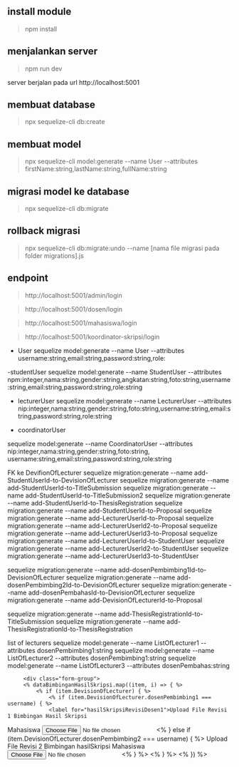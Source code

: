 ## install module

> npm install

## menjalankan server

> npm run dev

server berjalan pada url http://localhost:5001

## membuat database
> npx sequelize-cli db:create

## membuat model
> npx sequelize-cli model:generate --name User --attributes firstName:string,lastName:string,fullName:string

## migrasi model ke database
> npx sequelize-cli db:migrate

## rollback migrasi
> npx sequelize-cli db:migrate:undo --name [nama file migrasi pada folder migrations].js

## endpoint

> http://localhost:5001/admin/login

> http://localhost:5001/dosen/login

> http://localhost:5001/mahasiswa/login

> http://localhost:5001/koordinator-skripsi/login



- User
sequelize model:generate --name User --attributes username:string,email:string,password:string,role:

-studentUser
sequelize model:generate --name StudentUser --attributes npm:integer,nama:string,gender:string,angkatan:string,foto:string,username:string,email:string,password:string,role:string

- lecturerUser
sequelize model:generate --name LecturerUser --attributes nip:integer,nama:string,gender:string,foto:string,username:string,email:string,password:string,role:string


- coordinatorUser

sequelize model:generate --name CoordinatorUser --attributes nip:integer,nama:string,gender:string,foto:string,
username:string,email:string,password:string,role:string

FK ke DevifionOfLecturer
sequelize migration:generate --name add-StudentUserId-to-DevisionOfLecturer
sequelize migration:generate --name add-StudentUserId-to-TitleSubmission
sequelize migration:generate --name add-StudentUserId-to-TitleSubmission2
sequelize migration:generate --name add-StudentUserId-to-ThesisRegistration
sequelize migration:generate --name add-StudentUserId-to-Proposal
sequelize migration:generate --name add-LecturerUserId-to-Proposal
sequelize migration:generate --name add-LecturerUserId2-to-Proposal
sequelize migration:generate --name add-LecturerUserId3-to-Proposal
sequelize migration:generate --name add-LecturerUserId-to-StudentUser
sequelize migration:generate --name add-LecturerUserId2-to-StudentUser
sequelize migration:generate --name add-LecturerUserId3-to-StudentUser

sequelize migration:generate --name add-dosenPembimbing1Id-to-DevisionOfLecturer
sequelize migration:generate --name add-dosenPembimbing2Id-to-DevisionOfLecturer
sequelize migration:generate --name add-dosenPembahasId-to-DevisionOfLecturer
sequelize migration:generate --name add-DevisionOfLecturerId-to-Proposal

sequelize migration:generate --name add-ThesisRegistrationId-to-TitleSubmission
sequelize migration:generate --name add-ThesisRegistrationId-to-ThesisRegistration





list of lecturers
sequelize model:generate --name ListOfLecturer1 --attributes dosenPembimbing1:string
sequelize model:generate --name ListOfLecturer2 --attributes dosenPembimbing1:string
sequelize model:generate --name ListOfLecturer3 --attributes dosenPembahas:string

         <div class="form-group">
         <% dataBimbinganHasilSkripsi.map((item, i) => { %>
             <% if (item.DevisionOfLecturer) { %>
                 <% if (item.DevisionOfLecturer.dosenPembimbing1 === username) { %>
                 <label for="hasilSkripsiRevisiDosen1">Upload File Revisi 1 Bimbingan Hasil Skripsi 
Mahasiswa</label>
                 <input class="form-control-file" type="file" accept="*/*" 
name="hasilSkripsiRevisiDosen1" id="hasilSkripsiRevisiDosen1" required>
                 <% } else if (item.DevisionOfLecturer.dosenPembimbing2 === username) { %>
                 <label for="hasilSkripsiRevisiDosen2">Upload File Revisi 2 Bimbingan hasilSkripsi 
Mahasiswa</label>
                 <input class="form-control-file" type="file" accept="*/*" 
name="hasilSkripsiRevisiDosen2" id="hasilSkripsiRevisiDosen2" required>
                 <% } %>
             <% } %>
         <% }) %>
     </div>

